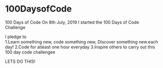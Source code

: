# 100DaysofCode
100 Days of Code
On 8th July, 2019 I started the 100 Days of Code Challenge

I pledge to  
1.Learn something new, code something new, Discover something new.each day!
2.Code for atleast one hour everyday
3.Inspire others to carry out this 100 day code challengee

LETS DO THIS!
